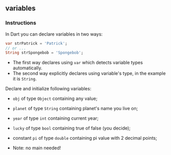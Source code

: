 ## variables

### Instructions

In Dart you can declare variables in two ways:

```dart
var strPatrick = 'Patrick';
// or ...
String strSpongebob = 'Spongebob';
```

- The first way declares using `var` which detects variable types automatically.
- The second way explicitly declares using variable's type, in the example it is `String`.

Declare and initialize following variables:

- `obj` of type `Object` containing any value;
- `planet` of type `String` containing planet's name you live on;
- `year` of type `int` containing current year;
- `lucky` of type `bool` containing true of false (you decide);
- constant `pi` of type `double` containing pi value with 2 decimal points;
  
- Note: no main needed!
